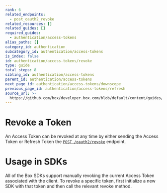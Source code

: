 ```yaml
---
rank: 6
related_endpoints:
  - post_oauth2_revoke
related_resources: []
related_guides: []
required_guides:
  - authentication/access-tokens
alias_paths: []
category_id: authentication
subcategory_id: authentication/access-tokens
is_index: false
id: authentication/access-tokens/revoke
type: guide
total_steps: 8
sibling_id: authentication/access-tokens
parent_id: authentication/access-tokens
next_page_id: authentication/access-tokens/downscope
previous_page_id: authentication/access-tokens/refresh
source_url: >-
  https://github.com/box/developer.box.com/blob/default/content/guides/authentication/access-tokens/revoke.md
---
```


# Revoke a Token

An Access Token can be revoked at any time by either sending the Access Token or
Refresh Token the [`POST
/oauth2/revoke`](endpoint://post-oauth2-revoke) endpoint.

<Samples id='post_oauth2_revoke' >

</Samples>

<Message>

# Usage in SDKs

All of the Box SDKs support manually revoking the current Access Token
associated with the client. To revoke a specific token, first initialize a new
SDK with that token and then call the relevant revoke method.

</Message>
